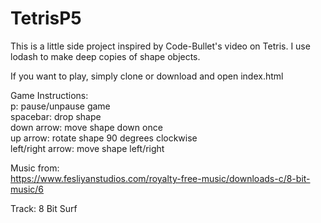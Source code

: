 # TetrisP5
This is a little side project inspired by Code-Bullet's video on Tetris. 
I use lodash to make deep copies of shape objects.

If you want to play, simply clone or download and open index.html

Game Instructions:  
p: pause/unpause game  
spacebar: drop shape  
down arrow: move shape down once  
up arrow: rotate shape 90 degrees clockwise  
left/right arrow: move shape left/right  

Music from:  
https://www.fesliyanstudios.com/royalty-free-music/downloads-c/8-bit-music/6

Track: 8 Bit Surf

